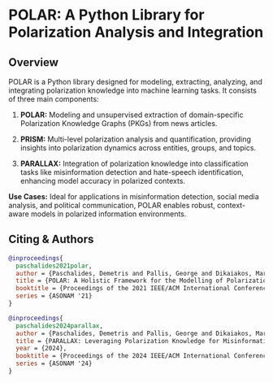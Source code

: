 # POLAR: A Python Library for Polarization Analysis and Integration

## Overview
POLAR is a Python library designed for modeling, extracting, analyzing, and integrating polarization knowledge into machine learning tasks. It consists of three main components:

1. **POLAR:** Modeling and unsupervised extraction of domain-specific Polarization Knowledge Graphs (PKGs) from news articles.

2. **PRISM:** Multi-level polarization analysis and quantification, providing insights into polarization dynamics across entities, groups, and topics.

3. **PARALLAX:** Integration of polarization knowledge into classification tasks like misinformation detection and hate-speech identification, enhancing model accuracy in polarized contexts.

**Use Cases:**
Ideal for applications in misinformation detection, social media analysis, and political communication, POLAR enables robust, context-aware models in polarized information environments.

## Citing & Authors

```bibtex 
@inproceedings{
  paschalides2021polar,
  author = {Paschalides, Demetris and Pallis, George and Dikaiakos, Marios D.},
  title = {POLAR: A Holistic Framework for the Modelling of Polarization and Identification of Polarizing Topics in News Media},
  booktitle = {Proceedings of the 2021 IEEE/ACM International Conference on Advances in Social Networks Analysis and Mining},
  series = {ASONAM '21}
}
```

```bibtex 
@inproceedings{
  paschalides2024parallax,
  author = {Paschalides, Demetris and Pallis, George and Dikaiakos, Marios D.},
  title = {PARALLAX: Leveraging Polarization Knowledge for Misinformation Detection},
  year = {2024},
  booktitle = {Proceedings of the 2024 IEEE/ACM International Conference on Advances in Social Networks Analysis and Mining},
  series = {ASONAM '24}
}
```
